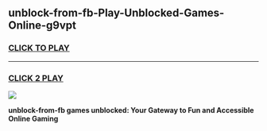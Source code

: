 
## unblock-from-fb-Play-Unblocked-Games-Online-g9vpt
<h3>
<a href="https://premium76.site?title=unblock-from-fb&ref=25A">CLICK TO PLAY</a></h3>
<hr>

<h3>
<a href="https://premium76.site?title=unblock-from-fb&ref=25A">CLICK 2 PLAY</a>
  
</h3>

<a href="https://premium76.site?title=unblock-from-fb&ref=25A"><img src="https://clearcache.store/games.png"></a>


**unblock-from-fb games unblocked: Your Gateway to Fun and Accessible Online Gaming**
